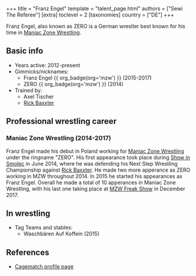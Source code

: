 +++
title = "Franz Engel"
template = "talent_page.html"
authors = ["Sewi The Referee"]
[extra]
toclevel = 2
[taxonomies]
country = ["DE"]
+++

Franz Engel, also known as ZERO is a German wrestler best known for his time in [Maniac Zone Wrestling](@/o/mzw.md).

## Basic info

* Years active: 2012-present
* Gimmicks/nicknames:
  - Franz Engel {{ org_badge(org='mzw') }} (2015-2017)
  - ZERO {{ org_badge(org='mzw') }} (2014)
* Trained by:
  - Axel Tischer
  - [Rick Baxxter](@/w/rick-baxxter.md)

## Professional wrestling career

### Maniac Zone Wrestling (2014-2017)

Franz Engel made his debut in Poland working for [Maniac Zone Wrestling](@/o/mzw.md) under the ringname "ZERO". His first appearance took place during [Show in Smolec](@/e/mzw/2014-06-21-mzw-untitled.md) in June 2014, where he was defending his Next Step Wrestling Championship against [Rick Baxxter](@/w/rick-baxxter.md). He made two more apperance as ZERO working in MZW throughout 2014. In 2015 he started his appearances as Franz Engel. Overall he made a total of 10 apperances in Maniac Zone Wrestling, with his last one taking place at [MZW Freak Show](@/e/mzw/2017-12-02-mzw-freak-show.md) in December 2017. 

## In wrestling

* Tag Teams and stables:
  - Waschbären Auf Koffein (2015)

## References

* [Cagematch profile page](https://www.cagematch.net/?id=2&nr=13770)
